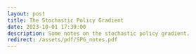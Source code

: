 ```yaml
---
layout: post
title: The Stochastic Policy Gradient
date: 2023-10-01 17:39:00
description: Some notes on the stochastic policy gradient. 
redirect: /assets/pdf/SPG_notes.pdf
---
```

